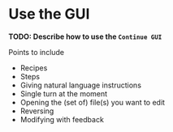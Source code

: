 # Use the GUI

**TODO: Describe how to use the `Continue GUI`**

Points to include
- Recipes
- Steps
- Giving natural language instructions
- Single turn at the moment
- Opening the (set of) file(s) you want to edit
- Reversing
- Modifying with feedback